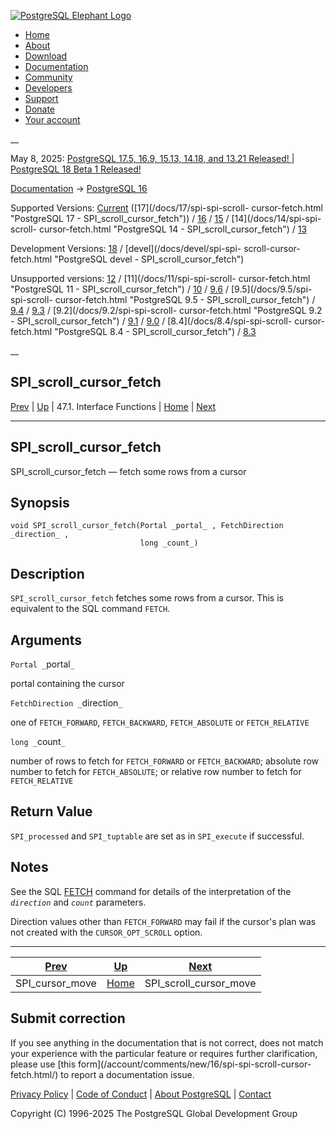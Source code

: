 [ ![PostgreSQL Elephant Logo](/media/img/about/press/elephant.png) ](/)

  * [Home](/ "Home")
  * [About](/about/ "About")
  * [Download](/download/ "Download")
  * [Documentation](/docs/ "Documentation")
  * [Community](/community/ "Community")
  * [Developers](/developer/ "Developers")
  * [Support](/support/ "Support")
  * [Donate](/about/donate/ "Donate")
  * [Your account](/account/ "Your account")

__

May 8, 2025: [ PostgreSQL 17.5, 16.9, 15.13, 14.18, and 13.21 Released! ](/about/news/postgresql-175-169-1513-1418-and-1321-released-3072/) | [ PostgreSQL 18 Beta 1 Released! ](/about/news/postgresql-18-beta-1-released-3070/)

[Documentation](/docs/ "Documentation") -> [PostgreSQL
16](/docs/16/index.html)

Supported Versions: [Current](/docs/current/spi-spi-scroll-cursor-fetch.html
"PostgreSQL 17 - SPI_scroll_cursor_fetch") ([17](/docs/17/spi-spi-scroll-
cursor-fetch.html "PostgreSQL 17 - SPI_scroll_cursor_fetch")) /
[16](/docs/16/spi-spi-scroll-cursor-fetch.html "PostgreSQL 16 -
SPI_scroll_cursor_fetch") / [15](/docs/15/spi-spi-scroll-cursor-fetch.html
"PostgreSQL 15 - SPI_scroll_cursor_fetch") / [14](/docs/14/spi-spi-scroll-
cursor-fetch.html "PostgreSQL 14 - SPI_scroll_cursor_fetch") /
[13](/docs/13/spi-spi-scroll-cursor-fetch.html "PostgreSQL 13 -
SPI_scroll_cursor_fetch")

Development Versions: [18](/docs/18/spi-spi-scroll-cursor-fetch.html
"PostgreSQL 18 - SPI_scroll_cursor_fetch") / [devel](/docs/devel/spi-spi-
scroll-cursor-fetch.html "PostgreSQL devel - SPI_scroll_cursor_fetch")

Unsupported versions: [12](/docs/12/spi-spi-scroll-cursor-fetch.html
"PostgreSQL 12 - SPI_scroll_cursor_fetch") / [11](/docs/11/spi-spi-scroll-
cursor-fetch.html "PostgreSQL 11 - SPI_scroll_cursor_fetch") /
[10](/docs/10/spi-spi-scroll-cursor-fetch.html "PostgreSQL 10 -
SPI_scroll_cursor_fetch") / [9.6](/docs/9.6/spi-spi-scroll-cursor-fetch.html
"PostgreSQL 9.6 - SPI_scroll_cursor_fetch") / [9.5](/docs/9.5/spi-spi-scroll-
cursor-fetch.html "PostgreSQL 9.5 - SPI_scroll_cursor_fetch") /
[9.4](/docs/9.4/spi-spi-scroll-cursor-fetch.html "PostgreSQL 9.4 -
SPI_scroll_cursor_fetch") / [9.3](/docs/9.3/spi-spi-scroll-cursor-fetch.html
"PostgreSQL 9.3 - SPI_scroll_cursor_fetch") / [9.2](/docs/9.2/spi-spi-scroll-
cursor-fetch.html "PostgreSQL 9.2 - SPI_scroll_cursor_fetch") /
[9.1](/docs/9.1/spi-spi-scroll-cursor-fetch.html "PostgreSQL 9.1 -
SPI_scroll_cursor_fetch") / [9.0](/docs/9.0/spi-spi-scroll-cursor-fetch.html
"PostgreSQL 9.0 - SPI_scroll_cursor_fetch") / [8.4](/docs/8.4/spi-spi-scroll-
cursor-fetch.html "PostgreSQL 8.4 - SPI_scroll_cursor_fetch") /
[8.3](/docs/8.3/spi-spi-scroll-cursor-fetch.html "PostgreSQL 8.3 -
SPI_scroll_cursor_fetch")

__

SPI_scroll_cursor_fetch  
---  
[Prev](spi-spi-cursor-move.html "SPI_cursor_move")  | [Up](spi-interface.html "47.1. Interface Functions") | 47.1. Interface Functions | [Home](index.html "PostgreSQL 16.9 Documentation") |  [Next](spi-spi-scroll-cursor-move.html "SPI_scroll_cursor_move")  
  
* * *

## SPI_scroll_cursor_fetch

SPI_scroll_cursor_fetch — fetch some rows from a cursor

## Synopsis

    
    
    void SPI_scroll_cursor_fetch(Portal _portal_ , FetchDirection _direction_ ,
                                 long _count_)
    

## Description

`SPI_scroll_cursor_fetch` fetches some rows from a cursor. This is equivalent
to the SQL command `FETCH`.

## Arguments

`Portal _`portal`_`

    

portal containing the cursor

`FetchDirection _`direction`_`

    

one of `FETCH_FORWARD`, `FETCH_BACKWARD`, `FETCH_ABSOLUTE` or `FETCH_RELATIVE`

`long _`count`_`

    

number of rows to fetch for `FETCH_FORWARD` or `FETCH_BACKWARD`; absolute row
number to fetch for `FETCH_ABSOLUTE`; or relative row number to fetch for
`FETCH_RELATIVE`

## Return Value

`SPI_processed` and `SPI_tuptable` are set as in `SPI_execute` if successful.

## Notes

See the SQL [FETCH](sql-fetch.html "FETCH") command for details of the
interpretation of the _`direction`_ and _`count`_ parameters.

Direction values other than `FETCH_FORWARD` may fail if the cursor's plan was
not created with the `CURSOR_OPT_SCROLL` option.

* * *

[Prev](spi-spi-cursor-move.html "SPI_cursor_move")  | [Up](spi-interface.html "47.1. Interface Functions") |  [Next](spi-spi-scroll-cursor-move.html "SPI_scroll_cursor_move")  
---|---|---  
SPI_cursor_move  | [Home](index.html "PostgreSQL 16.9 Documentation") |  SPI_scroll_cursor_move  
  
## Submit correction

If you see anything in the documentation that is not correct, does not match
your experience with the particular feature or requires further clarification,
please use [this form](/account/comments/new/16/spi-spi-scroll-cursor-
fetch.html/) to report a documentation issue.

[Privacy Policy](/about/privacypolicy) | [Code of Conduct](/about/policies/coc/) | [About PostgreSQL](/about/) | [Contact](/about/contact/)  

Copyright (C) 1996-2025 The PostgreSQL Global Development Group


